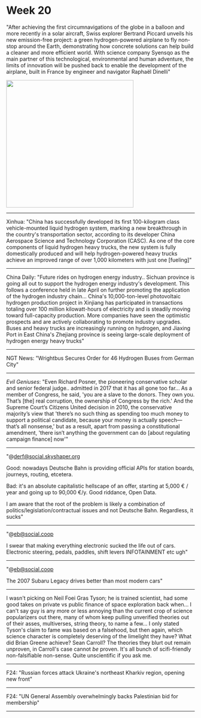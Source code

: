 # Week 20

"After achieving the first circumnavigations of the globe in a balloon
and more recently in a solar aircraft, Swiss explorer Bertrand Piccard
unveils his new emission-free project: a green hydrogen-powered
airplane to fly non-stop around the Earth, demonstrating how concrete
solutions can help build a cleaner and more efficient world. With
science company Syensqo as the main partner of this technological,
environmental and human adventure, the limits of innovation will be
pushed back to enable the development of the airplane, built in France
by engineer and navigator Raphaël Dinelli"

<img width='340' src='https://www.aviation24.be/wp-content/uploads/2024/02/Climate-Impulse-768x432.jpg'/> 

---

Xinhua: "China has successfully developed its first 100-kilogram class
vehicle-mounted liquid hydrogen system, marking a new breakthrough in
the country's transportation sector, according to its developer China
Aerospace Science and Technology Corporation (CASC). As one of the
core components of liquid hydrogen heavy trucks, the new system is
fully domestically produced and will help hydrogen-powered heavy
trucks achieve an improved range of over 1,000 kilometers with just
one [fueling]"

---

China Daily: "Future rides on hydrogen energy industry.. Sichuan
province is going all out to support the hydrogen energy industry's
development. This follows a conference held in late April on further
promoting the application of the hydrogen industry chain... China's
10,000-ton-level photovoltaic hydrogen production project in Xinjiang
has participated in transactions totaling over 100 million
kilowatt-hours of electricity and is steadily moving toward
full-capacity production. More companies have seen the optimistic
prospects and are actively collaborating to promote industry upgrades.
Buses and heavy trucks are increasingly running on hydrogen, and
Jiaxing Port in East China's Zhejiang province is seeing large-scale
deployment of hydrogen energy heavy trucks"

---

NGT News: "Wrightbus Secures Order for 46 Hydrogen Buses from German City"

---

*Evil Geniuses*: "Even Richard Posner, the pioneering conservative
scholar and senior federal judge.. admitted in 2017 that it has all
gone too far... As a member of Congress, he said, 'you are a slave to
the donors. They own you. That’s [the] real corruption, the ownership
of Congress by the rich.' And the Supreme Court’s Citizens United
decision in 2010, the conservative majority’s view that 'there’s no
such thing as spending too much money to support a political
candidate, because your money is actually speech—that’s all nonsense,'
but as a result, apart from passing a constitutional amendment, 'there
isn’t anything the government can do [about regulating campaign
finance] now'"

---

"@derf@social.skyshaper.org

Good: nowadays Deutsche Bahn is providing official APIs for station
boards, journeys, routing, etcetera.

Bad: it's an absolute capitalistic hellscape of an offer, starting at
5,000 € / year and going up to 90,000 €/y. Good riddance, Open Data.

I am aware that the root of the problem is likely a combination of
politics/legislation/contractual issues and not Deutsche
Bahn. Regardless, it sucks"

---

"@eb@social.coop

I swear that making everything electronic sucked the life out of
cars. Electronic steering, pedals, paddles, shift levers INFOTAINMENT
etc ugh"

---

"@eb@social.coop

The 2007 Subaru Legacy drives better than most modern cars"

---

I wasn't picking on Neil Foei Gras Tyson; he is trained scientist, had
some good takes on private vs public finance of space exploration back
when... I can't say guy is any more or less annoying than the current
crop of science popularizers out there, many of whom keep pulling
unverified theories out of their asses, multiverses, string theory, to
name a few... I only stated Tyson's claim to fame was based on a
falsehood, but then again, which science character is completely
deserving of the limelight they have? What did Brian Greene achieve?
Sean Carroll? The theories they blurt out remain unproven, in
Carroll's case cannot *be* proven. It's all bunch of scifi-friendly
non-falsifiable non-sense. Quite unscientific if you ask me.

---

F24: "Russian forces attack Ukraine's northeast Kharkiv region, opening
new front"

---

F24: "UN General Assembly overwhelmingly backs Palestinian bid for
membership"

---

